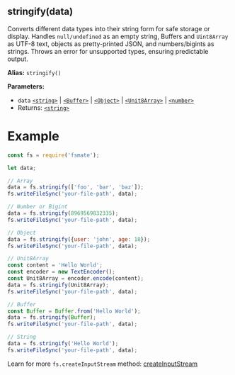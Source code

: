 ## stringify(data)

Converts different data types into their string form for safe storage or display. Handles `null/undefined` as an empty string, Buffers and `Uint8Array` as UTF-8 text, objects as pretty-printed JSON, and numbers/bigints as strings. Throws an error for unsupported types, ensuring predictable output.

**Alias:** `stringify()`

**Parameters:**

- `data` [`<string>`](https://developer.mozilla.org/en-US/docs/Web/JavaScript/Data_structures#String_type) | [`<Buffer>`](https://nodejs.org/api/buffer.html#buffer) | 
[`<Object>`](https://developer.mozilla.org/en-US/docs/Web/JavaScript/Reference/Global_Objects/Object) | [`<Unit8Array>`](https://developer.mozilla.org/en-US/docs/Web/JavaScript/Reference/Global_Objects/Uint8Array/Uint8Array) | [`<number>`](https://developer.mozilla.org/en-US/docs/Web/JavaScript/Data_structures#Number_type)
- Returns: [`<string>`](https://developer.mozilla.org/en-US/docs/Web/JavaScript/Data_structures#String_type)

# Example

```js
const fs = require('fsmate');

let data;

// Array
data = fs.stringify(['foo', 'bar', 'baz']);
fs.writeFileSync('your-file-path', data);

// Number or Bigint
data = fs.stringify(8969569832335);
fs.writeFileSync('your-file-path', data);

// Object
data = fs.stringify({user: 'john', age: 18});
fs.writeFileSync('your-file-path', data);

// Unit8Array
const content = 'Hello World';
const encoder = new TextEncoder();
const Unit8Array = encoder.encode(content);
data = fs.stringify(Unit8Array);
fs.writeFileSync('your-file-path', data);

// Buffer
const Buffer = Buffer.from('Hello World');
data = fs.stringify(Buffer);
fs.writeFileSync('your-file-path', data);

// String
data = fs.stringify('Hello World');
fs.writeFileSync('your-file-path', data);
```

Learn for more `fs.createInputStream` method: [createInputStream](./createInputStream.md)
